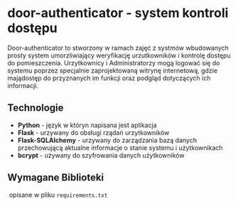 # door-authenticator - system kontroli dostępu

Door-authenticator to stworzony w ramach zajęć z systmów wbudowanych prosty system umorzliwiający weryfikację urzutkowników i kontrolę dostępu do pomieszczenia.
Urzytkownicy i Administratorzy mogą logować się do systemu poprzez specjalnie zaprojektowaną witrynę internetową, gdzie majądostęp do przyznanych im funkcji oraz podgląd dotyczących ich informacji.


## Technologie

- **Python** - język w któryn napisana jest aplikacja
- **Flask** - urzywany do obsługi rządań urzytkowników
- **Flask-SQLAlchemy** - urzywany do zarządzania bazą danych przechowującą aktualne informacje o stanie systemu i użytkownikach
- **bcrypt** - używany do szyfrowania danych użytkowników

## Wymagane Biblioteki
﻿  opisane w pliku `requirements.txt`

  


   
   
